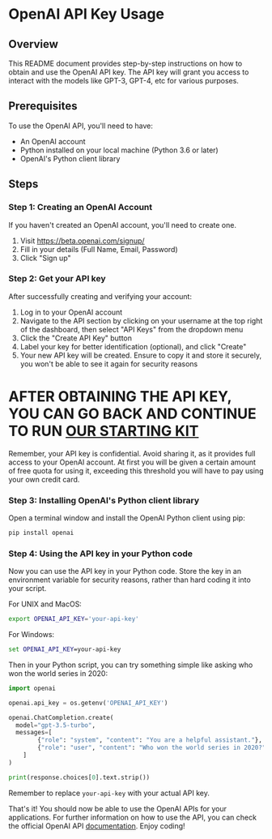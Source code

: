 # OpenAI API Key Usage 

## Overview
This README document provides step-by-step instructions on how to obtain and use the OpenAI API key. The API key will grant you access to interact with the models like GPT-3, GPT-4, etc for various purposes.

## Prerequisites
To use the OpenAI API, you'll need to have:
- An OpenAI account
- Python installed on your local machine (Python 3.6 or later)
- OpenAI's Python client library

## Steps
### Step 1: Creating an OpenAI Account
If you haven't created an OpenAI account, you'll need to create one.
1. Visit https://beta.openai.com/signup/
2. Fill in your details (Full Name, Email, Password)
3. Click "Sign up"

### Step 2: Get your API key
After successfully creating and verifying your account:

1. Log in to your OpenAI account
2. Navigate to the API section by clicking on your username at the top right of the dashboard, then select "API Keys" from the dropdown menu
3. Click the "Create API Key" button
4. Label your key for better identification (optional), and click "Create"
5. Your new API key will be created. Ensure to copy it and store it securely, you won't be able to see it again for security reasons


# AFTER OBTAINING THE API KEY, YOU CAN GO BACK AND CONTINUE TO RUN [OUR STARTING KIT](https://colab.research.google.com/drive/1lvnIbdQcXx8vzV4KL62KfWEsQedNArxd?usp=sharing) 

Remember, your API key is confidential. Avoid sharing it, as it provides full access to your OpenAI account. At first you will be given a certain amount of free quota for using it, exceeding this threshold you will have to pay using your own credit card.

### Step 3: Installing OpenAI's Python client library
Open a terminal window and install the OpenAI Python client using pip:

```bash
pip install openai
```

### Step 4: Using the API key in your Python code
Now you can use the API key in your Python code. Store the key in an environment variable for security reasons, rather than hard coding it into your script.

For UNIX and MacOS:

```bash
export OPENAI_API_KEY='your-api-key'
```

For Windows:

```cmd
set OPENAI_API_KEY=your-api-key
```

Then in your Python script, you can try something simple like asking who won the world series in 2020:

```python 
import openai

openai.api_key = os.getenv('OPENAI_API_KEY')

openai.ChatCompletion.create(
  model="gpt-3.5-turbo",
  messages=[
        {"role": "system", "content": "You are a helpful assistant."},
        {"role": "user", "content": "Who won the world series in 2020?"}
    ]
)

print(response.choices[0].text.strip())
```

Remember to replace `your-api-key` with your actual API key.

That's it! You should now be able to use the OpenAI APIs for your applications. For further information on how to use the API, you can check the official OpenAI API [documentation](https://platform.openai.com/docs/introduction). Enjoy coding!
